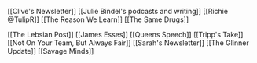 [[Clive's Newsletter]]
[[Julie Bindel's podcasts and writing]]
[[Richie @TulipR]]
[[The Reason We Learn]]
[[The Same Drugs]]

[[The Lebsian Post]]
[[James Esses]]
[[Queens Speech]]
[[Tripp's Take]]
[[Not On Your Team, But Always Fair]]
[[Sarah's Newsletter]]
[[The Glinner Update]]
[[Savage Minds]]
